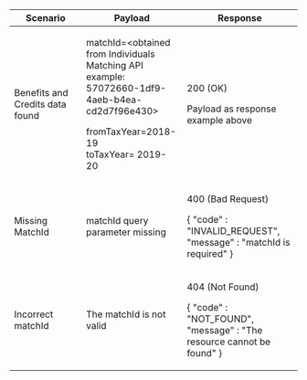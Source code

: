 <table>
    <col width="25%">
    <col width="35%">
    <col width="40%">
    <thead>
    <tr>
        <th>Scenario</th>
        <th>Payload</th>
        <th>Response</th>
    </tr>
    </thead>
    <tbody>
    <tr>
        <td><p>Benefits and Credits data found </p>
        <td>
            <p>matchId=&lt;obtained from Individuals Matching API example: 57072660-1df9-4aeb-b4ea-cd2d7f96e430&gt;</p>
            <p>fromTaxYear=2018-19<br>toTaxYear= 2019-20</p>
        </td>
        <td><p>200 (OK)</p><p>Payload as response example above</p></td>
    </tr>
    <tr>
        <td><p>Missing MatchId</p></td>
        <td>
            <p>matchId query parameter missing</p>
        </td>
        <td><p>400 (Bad Request)</p>
        <p>{ &quot;code&quot; : &quot;INVALID_REQUEST&quot;,<br/>&quot;message&quot; : &quot;matchId is required&quot; }</p></td>
    </tr>
    <tr>
          <td><p>Incorrect matchId</p></td>
          <td><p>The matchId is not valid</p></td>
          <td><p>404 (Not Found)</p>
          <p>{ &quot;code&quot; : &quot;NOT_FOUND&quot;,<br/>&quot;message&quot; : &quot;The resource cannot be found&quot; }</p></td>
    </tr>
  </tbody>
</table>